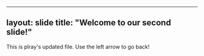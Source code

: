 ----
layout:  slide
title: "Welcome to our second slide!"
----
This is plray's updated file.
Use the left arrow to go back! 